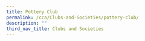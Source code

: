 ```yaml
---
title: Pottery Club
permalink: /cca/Clubs-and-Societies/pottery-club/
description: ""
third_nav_title: Clubs and Societies
---
```

